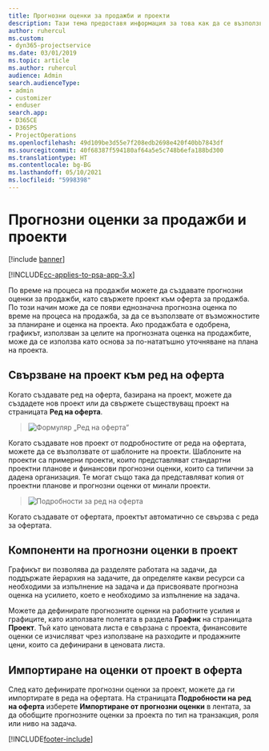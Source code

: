 ```yaml
---
title: Прогнозни оценки за продажби и проекти
description: Тази тема предоставя информация за това как да се възползвате от графика и прогнозите в процеса на продажби.
author: ruhercul
ms.custom:
- dyn365-projectservice
ms.date: 03/01/2019
ms.topic: article
ms.author: ruhercul
audience: Admin
search.audienceType:
- admin
- customizer
- enduser
search.app:
- D365CE
- D365PS
- ProjectOperations
ms.openlocfilehash: 49d109be3d55e7f208edb2698e420f40bb7843df
ms.sourcegitcommit: 40f68387f594180af64a5e5c748b6efa188bd300
ms.translationtype: HT
ms.contentlocale: bg-BG
ms.lasthandoff: 05/10/2021
ms.locfileid: "5998398"
---
```

# <a name="sales-estimates-and-projects"></a>Прогнозни оценки за продажби и проекти

[!include [banner](../includes/psa-now-project-operations.md)]

[!INCLUDE[cc-applies-to-psa-app-3.x](../includes/cc-applies-to-psa-app-3x.md)]

По време на процеса на продажби можете да създавате прогнозни оценки за продажби, като свържете проект към оферта за продажба. По този начин може да се появи еднозначна прогнозна оценка по време на процеса на продажба, за да се възползвате от възможностите за планиране и оценка на проекта. Ако продажбата е одобрена, графикът, използван за целите на прогнозната оценка на продажбите, може да се използва като основа за по-нататъшно уточняване на плана на проекта.

## <a name="linking-a-project-to-a-quote-line"></a>Свързване на проект към ред на оферта

Когато създавате ред на оферта, базирана на проект, можете да създадете нов проект или да свържете съществуващ проект на страницата **Ред на оферта**. 

> ![Формуляр „Ред на оферта“](media/project-8.png)
 
Когато създавате нов проект от подробностите от реда на офертата, можете да се възползвате от шаблоните на проекти. Шаблоните на проекти са примерни проекти, които представляват стандартни проектни планове и финансови прогнозни оценки, които са типични за дадена организация. Те могат също така да представляват копия от проектни планове и прогнозни оценки от минали проекти.

> ![Подробности за ред на оферта](media/project-9.png)
  
Когато създавате от офертата, проектът автоматично се свързва с реда за офертата.

## <a name="components-of-estimates-in-a-project"></a>Компоненти на прогнозни оценки в проект

Графикът ви позволява да разделяте работата на задачи, да поддържате йерархия на задачите, да определяте какви ресурси са необходими за изпълнение на задача и да присвоявате прогнозна оценка на усилието, което е необходимо за изпълнение на задача.

Можете да дефинирате прогнозните оценки на работните усилия и графиците, като използвате полетата в раздела **График** на страницата **Проект**. Тъй като ценовата листа е свързана с проекта, финансовите оценки се изчисляват чрез използване на разходите и продажните цени, които са дефинирани в ценовата листа.

## <a name="importing-estimates-from-a-project-into-a-quote"></a>Импортиране на оценки от проект в оферта

След като дефинирате прогнозни оценки за проект, можете да ги импортирате в реда на офертата. На страницата **Подробности на ред на оферта** изберете **Импортиране от прогнозни оценки** в лентата, за да обобщите прогнозните оценки за проекта по тип на транзакция, роля или ниво на задача.


[!INCLUDE[footer-include](../includes/footer-banner.md)]